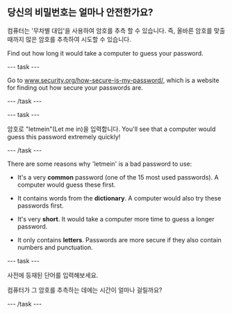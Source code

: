 ## 당신의 비밀번호는 얼마나 안전한가요?

컴퓨터는 '무차별 대입'을 사용하여 암호를 추측 할 수 있습니다. 즉, 올바른 암호를 맞출 때까지 많은 암호를 추측하여 시도할 수 있습니다.

Find out how long it would take a computer to guess your password.

--- task ---

Go to <a href="https://www.security.org/how-secure-is-my-password/" target="_blank">www.security.org/how-secure-is-my-password/</a>, which is a website for finding out how secure your passwords are.

--- /task ---

--- task ---

암호로 "letmein"(Let me in)을 입력합니다. You'll see that a computer would guess this password extremely quickly!

--- /task ---

There are some reasons why 'letmein' is a bad password to use:

+ It's a very __common__ password (one of the 15 most used passwords). A computer would guess these first.

+ It contains words from the __dictionary__. A computer would also try these passwords first.

+ It's very __short__. It would take a computer more time to guess a longer password.

+ It only contains __letters__. Passwords are more secure if they also contain numbers and punctuation.

--- task ---

사전에 등재된 단어를 입력해보세요.

컴퓨터가 그 암호를 추측하는 데에는 시간이 얼마나 걸릴까요?

--- /task ---
